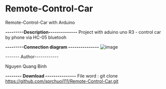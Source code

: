 # Remote-Control-Car
Remote-Control-Car with Arduino

**---------Description--------------**
Project with aduino uno R3 - control car by phone via HC-05 bluetooh 

**---------Connection diagram ---------------**
![image](https://github.com/sprchuoi111/Remote-Control-Car/assets/91411014/f24389a0-9a9a-4d36-a447-3a9a63cab8d4)


------- Author------------

Nguyen Quang Binh 

**-------- Download ---------------**
File word : git clone https://github.com/sprchuoi111/Remote-Control-Car.git
